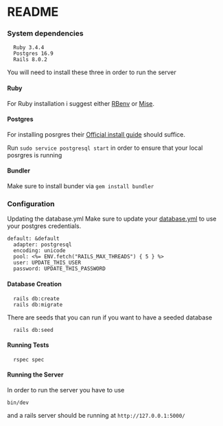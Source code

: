 # README
### System dependencies
  ```
    Ruby 3.4.4
    Postgres 16.9
    Rails 8.0.2
  ```
You will need to install these three in order to run the server
#### Ruby
  
For Ruby installation i suggest either [RBenv](https://github.com/rbenv/rbenv#readme) or [Mise](https://mise.jdx.dev/lang/ruby.html).

#### Postgres

For installing posrgres their [Official install guide](https://www.postgresql.org/download/linux/ubuntu/) should suffice.

Run `sudo service postgresql start` in order to ensure that your local posrgres is running

#### Bundler
Make sure to install bunder via `gem install bundler`

### Configuration
Updating the database.yml
Make sure to update your [database.yml](https://github.com/JohnPaulRicarse/KeyhookTechTest/blob/main/config/database.yml) to use your postgres credentials.

```
default: &default
  adapter: postgresql
  encoding: unicode
  pool: <%= ENV.fetch("RAILS_MAX_THREADS") { 5 } %>
  user: UPDATE_THIS_USER
  password: UPDATE_THIS_PASSWORD
```

#### Database Creation
```
  rails db:create
  rails db:migrate
```
There are seeds that you can run if you want to have a seeded database
```
  rails db:seed
```

#### Running Tests

```
  rspec spec
```

#### Running the Server
In order to run the server you have to use
```
bin/dev
```

and a rails server should be running at `http://127.0.0.1:5000/`
